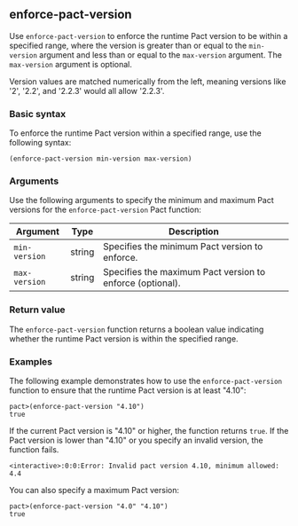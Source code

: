 ## enforce-pact-version

Use `enforce-pact-version` to enforce the runtime Pact version to be within a specified range, where the version is greater than or equal to the `min-version` argument and less than or equal to the `max-version` argument. 
The `max-version` argument is optional.

Version values are matched numerically from the left, meaning versions like '2', '2.2', and '2.2.3' would all allow '2.2.3'.

### Basic syntax

To enforce the runtime Pact version within a specified range, use the following syntax:

```pact
(enforce-pact-version min-version max-version)
```

### Arguments

Use the following arguments to specify the minimum and maximum Pact versions for the `enforce-pact-version` Pact function:

| Argument    | Type   | Description                                                    |
|-------------|--------|----------------------------------------------------------------|
| `min-version` | string | Specifies the minimum Pact version to enforce. |
| `max-version` | string | Specifies the maximum Pact version to enforce (optional). |

### Return value

The `enforce-pact-version` function returns a boolean value indicating whether the runtime Pact version is within the specified range.

### Examples

The following example demonstrates how to use the `enforce-pact-version` function to ensure that the runtime Pact version is at least "4.10":

```pact
pact>(enforce-pact-version "4.10")
true
```

If the current Pact version is "4.10" or higher, the function returns `true`. 
If the Pact version is lower than "4.10" or you specify an invalid version, the function fails.

```pact
<interactive>:0:0:Error: Invalid pact version 4.10, minimum allowed: 4.4
```

You can also specify a maximum Pact version:

```pact
pact>(enforce-pact-version "4.0" "4.10")
true
```
